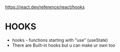 https://react.dev/reference/react/hooks

# HOOKS
* hooks - functions starting with "use" (useState)
* There are Built-in hooks but u can make ur own too

